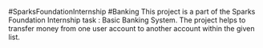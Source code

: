 #SparksFoundationInternship
#Banking 
This project is a part of the Sparks Foundation Internship task : Basic Banking System.
The project helps to transfer money from one user account to another account within the given list.
